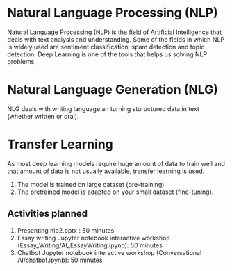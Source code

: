 # Natural Language Processing (NLP)

Natural Language Processing (NLP) is the field of Artificial Intelligence that deals with text analysis and understanding. Some of the fields in which NLP is widely used are sentiment classification, spam detection and topic detection. Deep Learning is one of the tools that helps us solving NLP problems.

# Natural Language Generation (NLG)
NLG deals with writing language an turning stuructured data in text (whether written or oral).

# Transfer Learning 
As most deep learning models require huge amount of data to train well and that amount of data is not usually available, transfer learning is used.

1. The model is trained on large dataset (pre-training).
2. The pretrained model is adapted on your small dataset (fine-tuning).

## Activities planned
1. Presenting nlp2.pptx : 50 minutes
2. Essay writing Jupyter notebook interactive workshop (Essay_Writing/AI_EssayWriting.ipynb): 50 minutes
3. Chatbot Jupyter notebook interactive workshop (Conversational AI/chatbot.ipynb): 50 minutes

